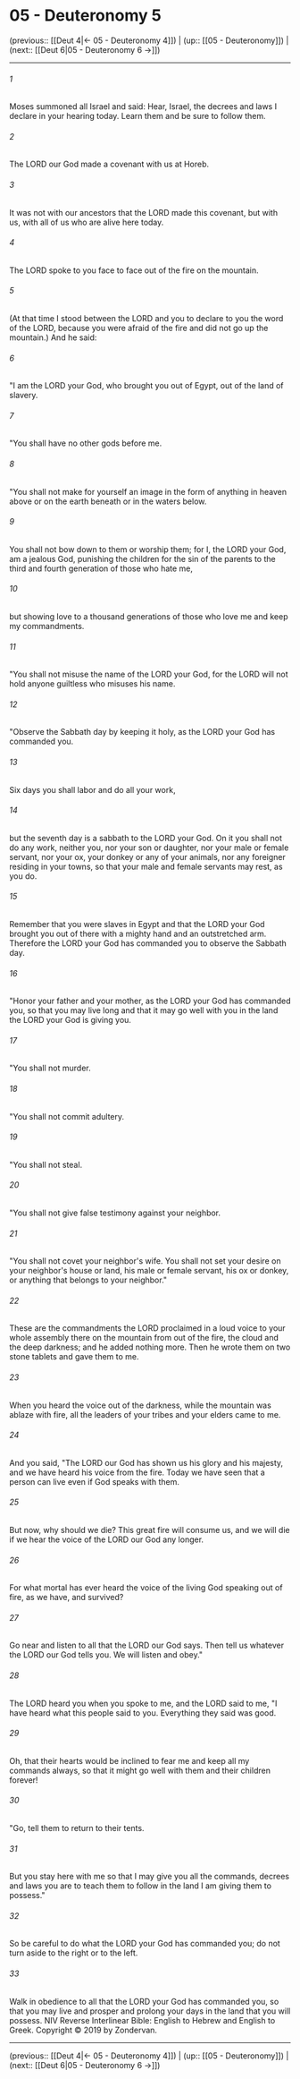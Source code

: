 # 05 - Deuteronomy 5

(previous:: [[Deut 4|← 05 - Deuteronomy 4]]) | (up:: [[05 - Deuteronomy]]) | (next:: [[Deut 6|05 - Deuteronomy 6 →]])

***


###### 1 
Moses summoned all Israel and said: Hear, Israel, the decrees and laws I declare in your hearing today. Learn them and be sure to follow them. 

###### 2 
The LORD our God made a covenant with us at Horeb. 

###### 3 
It was not with our ancestors that the LORD made this covenant, but with us, with all of us who are alive here today. 

###### 4 
The LORD spoke to you face to face out of the fire on the mountain. 

###### 5 
(At that time I stood between the LORD and you to declare to you the word of the LORD, because you were afraid of the fire and did not go up the mountain.) And he said: 

###### 6 
"I am the LORD your God, who brought you out of Egypt, out of the land of slavery. 

###### 7 
"You shall have no other gods before me. 

###### 8 
"You shall not make for yourself an image in the form of anything in heaven above or on the earth beneath or in the waters below. 

###### 9 
You shall not bow down to them or worship them; for I, the LORD your God, am a jealous God, punishing the children for the sin of the parents to the third and fourth generation of those who hate me, 

###### 10 
but showing love to a thousand generations of those who love me and keep my commandments. 

###### 11 
"You shall not misuse the name of the LORD your God, for the LORD will not hold anyone guiltless who misuses his name. 

###### 12 
"Observe the Sabbath day by keeping it holy, as the LORD your God has commanded you. 

###### 13 
Six days you shall labor and do all your work, 

###### 14 
but the seventh day is a sabbath to the LORD your God. On it you shall not do any work, neither you, nor your son or daughter, nor your male or female servant, nor your ox, your donkey or any of your animals, nor any foreigner residing in your towns, so that your male and female servants may rest, as you do. 

###### 15 
Remember that you were slaves in Egypt and that the LORD your God brought you out of there with a mighty hand and an outstretched arm. Therefore the LORD your God has commanded you to observe the Sabbath day. 

###### 16 
"Honor your father and your mother, as the LORD your God has commanded you, so that you may live long and that it may go well with you in the land the LORD your God is giving you. 

###### 17 
"You shall not murder. 

###### 18 
"You shall not commit adultery. 

###### 19 
"You shall not steal. 

###### 20 
"You shall not give false testimony against your neighbor. 

###### 21 
"You shall not covet your neighbor's wife. You shall not set your desire on your neighbor's house or land, his male or female servant, his ox or donkey, or anything that belongs to your neighbor." 

###### 22 
These are the commandments the LORD proclaimed in a loud voice to your whole assembly there on the mountain from out of the fire, the cloud and the deep darkness; and he added nothing more. Then he wrote them on two stone tablets and gave them to me. 

###### 23 
When you heard the voice out of the darkness, while the mountain was ablaze with fire, all the leaders of your tribes and your elders came to me. 

###### 24 
And you said, "The LORD our God has shown us his glory and his majesty, and we have heard his voice from the fire. Today we have seen that a person can live even if God speaks with them. 

###### 25 
But now, why should we die? This great fire will consume us, and we will die if we hear the voice of the LORD our God any longer. 

###### 26 
For what mortal has ever heard the voice of the living God speaking out of fire, as we have, and survived? 

###### 27 
Go near and listen to all that the LORD our God says. Then tell us whatever the LORD our God tells you. We will listen and obey." 

###### 28 
The LORD heard you when you spoke to me, and the LORD said to me, "I have heard what this people said to you. Everything they said was good. 

###### 29 
Oh, that their hearts would be inclined to fear me and keep all my commands always, so that it might go well with them and their children forever! 

###### 30 
"Go, tell them to return to their tents. 

###### 31 
But you stay here with me so that I may give you all the commands, decrees and laws you are to teach them to follow in the land I am giving them to possess." 

###### 32 
So be careful to do what the LORD your God has commanded you; do not turn aside to the right or to the left. 

###### 33 
Walk in obedience to all that the LORD your God has commanded you, so that you may live and prosper and prolong your days in the land that you will possess. NIV Reverse Interlinear Bible: English to Hebrew and English to Greek. Copyright © 2019 by Zondervan.

***

(previous:: [[Deut 4|← 05 - Deuteronomy 4]]) | (up:: [[05 - Deuteronomy]]) | (next:: [[Deut 6|05 - Deuteronomy 6 →]])
